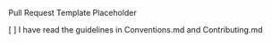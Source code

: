 Pull Request Template Placeholder

[ ] I have read the guidelines in Conventions.md and Contributing.md
